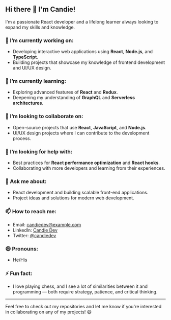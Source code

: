 ## Hi there 👋 I'm Candie!

I'm a passionate React developer and a lifelong learner always looking to expand my skills and knowledge.

<!--
**Candie-Dev/Candie-Dev** is a ✨ _special_ ✨ repository because its `README.md` (this file) appears on your GitHub profile.
-->

### 🔭 I’m currently working on:
- Developing interactive web applications using **React**, **Node.js**, and **TypeScript**.
- Building projects that showcase my knowledge of frontend development and UI/UX design.

### 🌱 I’m currently learning:
- Exploring advanced features of **React** and **Redux**.
- Deepening my understanding of **GraphQL** and **Serverless architectures**.

### 👯 I’m looking to collaborate on:
- Open-source projects that use **React**, **JavaScript**, and **Node.js**.
- UI/UX design projects where I can contribute to the development process.

### 🤔 I’m looking for help with:
- Best practices for **React performance optimization** and **React hooks**.
- Collaborating with more developers and learning from their experiences.

### 💬 Ask me about:
- React development and building scalable front-end applications.
- Project ideas and solutions for modern web development.

### 📫 How to reach me:
- Email: [candiedev@example.com](mailto:candiedev@example.com)
- LinkedIn: [Candie Dev](https://www.linkedin.com/in/candie-dev/)
- Twitter: [@candiedev](https://twitter.com/candiedev)

### 😄 Pronouns:
- He/His

### ⚡ Fun fact:
- I love playing chess, and I see a lot of similarities between it and programming — both require strategy, patience, and critical thinking.

---

Feel free to check out my repositories and let me know if you're interested in collaborating on any of my projects! 😄
